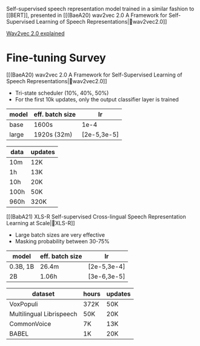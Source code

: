 Self-supervised speech representation model trained in a similar fashion to [[BERT]], presented in [[(BaeA20) wav2vec 2.0 A Framework for Self-Supervised Learning of Speech Representations|🔬wav2vec2.0]]

[Wav2vec 2.0 explained](https://towardsdatascience.com/wav2vec-2-0-a-framework-for-self-supervised-learning-of-speech-representations-7d3728688cae#:~:text=Wav2Vec%202.0%20uses%20a%20self,required%20for%20getting%20satisfying%20results.)

# Fine-tuning Survey

[[(BaeA20) wav2vec 2.0 A Framework for Self-Supervised Learning of Speech Representations|🔬wav2vec2.0]]
- Tri-state scheduler (10%, 40%, 50%)
- For the first 10k updates, only the output classifier layer is trained

| model | eff. batch size | lr |
|-|-|-|
| base | 1600s| 1e-4 |
| large | 1920s (32m) | [2e-5,3e-5] |

| data | updates |
|-|-|
| 10m | 12K |
| 1h | 13K |
| 10h | 20K |
| 100h | 50K |
| 960h | 320K |

[[(BabA21) XLS-R Self-supervised Cross-lingual Speech Representation Learning at Scale|🔬XLS-R]]
- Large batch sizes are very effective
- Masking probability between 30-75%

| model | eff. batch size | lr |
|-|-|-|
| 0.3B, 1B | 26.4m | [2e-5,3e-4] |
| 2B | 1.06h | [3e-6,3e-5] |

| dataset | hours | updates |
|-|-|-|
| VoxPopuli | 372K | 50K |
| Multilingual Librispeech | 50K | 20K |
| CommonVoice | 7K | 13K |
| BABEL | 1K | 20K |

